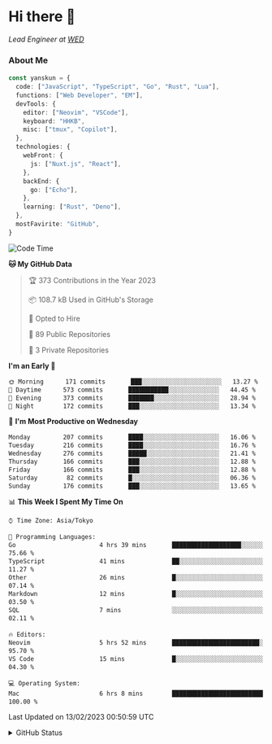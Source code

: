 # Hi there&nbsp;:wave:

_Lead Engineer at [WED](https://github.com/wedinc)_

### About Me

```ts
const yanskun = {
  code: ["JavaScript", "TypeScript", "Go", "Rust", "Lua"],
  functions: ["Web Developer", "EM"],
  devTools: {
    editor: ["Neovim", "VSCode"],
    keyboard: "HHKB",
    misc: ["tmux", "Copilot"],
  },
  technologies: {
    webFront: {
      js: ["Nuxt.js", "React"],
    },
    backEnd: {
      go: ["Echo"],
    },
    learning: ["Rust", "Deno"],
  },
  mostFavirite: "GitHub",
}
```

<!--START_SECTION:waka-->
![Code Time](http://img.shields.io/badge/Code%20Time-156%20hrs%201%20min-blue)

**🐱 My GitHub Data** 

> 🏆 373 Contributions in the Year 2023
 > 
> 📦 108.7 kB Used in GitHub's Storage 
 > 
> 💼 Opted to Hire
 > 
> 📜 89 Public Repositories 
 > 
> 🔑 3 Private Repositories  
 > 
**I'm an Early 🐤** 

```text
🌞 Morning      171 commits       ███░░░░░░░░░░░░░░░░░░░░░░   13.27 % 
🌆 Daytime      573 commits       ███████████░░░░░░░░░░░░░░   44.45 % 
🌃 Evening      373 commits       ███████░░░░░░░░░░░░░░░░░░   28.94 % 
🌙 Night        172 commits       ███░░░░░░░░░░░░░░░░░░░░░░   13.34 % 

```
📅 **I'm Most Productive on Wednesday** 

```text
Monday         207 commits       ████░░░░░░░░░░░░░░░░░░░░░   16.06 % 
Tuesday        216 commits       ████░░░░░░░░░░░░░░░░░░░░░   16.76 % 
Wednesday      276 commits       █████░░░░░░░░░░░░░░░░░░░░   21.41 % 
Thursday       166 commits       ███░░░░░░░░░░░░░░░░░░░░░░   12.88 % 
Friday         166 commits       ███░░░░░░░░░░░░░░░░░░░░░░   12.88 % 
Saturday        82 commits       █░░░░░░░░░░░░░░░░░░░░░░░░   06.36 % 
Sunday         176 commits       ███░░░░░░░░░░░░░░░░░░░░░░   13.65 % 

```


📊 **This Week I Spent My Time On** 

```text
⌚︎ Time Zone: Asia/Tokyo

💬 Programming Languages: 
Go                       4 hrs 39 mins       ███████████████████░░░░░░   75.66 % 
TypeScript               41 mins             ██░░░░░░░░░░░░░░░░░░░░░░░   11.27 % 
Other                    26 mins             █░░░░░░░░░░░░░░░░░░░░░░░░   07.14 % 
Markdown                 12 mins             █░░░░░░░░░░░░░░░░░░░░░░░░   03.50 % 
SQL                      7 mins              ░░░░░░░░░░░░░░░░░░░░░░░░░   02.11 % 

🔥 Editors: 
Neovim                   5 hrs 52 mins       ████████████████████████░   95.70 % 
VS Code                  15 mins             █░░░░░░░░░░░░░░░░░░░░░░░░   04.30 % 

💻 Operating System: 
Mac                      6 hrs 8 mins        █████████████████████████   100.00 % 

```


 Last Updated on 13/02/2023 00:50:59 UTC
<!--END_SECTION:waka-->

<details>
<summary>GitHub Status</summary>
<picture>
  <source media="(prefers-color-scheme: dark)" srcset="https://raw.githubusercontent.com/yanskun/yanskun/master/profile-summary-card-output/nord_dark/0-profile-details.svg">
 <img src="https://raw.githubusercontent.com/yanskun/yanskun/master/profile-summary-card-output/default/0-profile-details.svg">
</picture>
<br>
<picture>
  <source media="(prefers-color-scheme: dark)" srcset="https://raw.githubusercontent.com/yanskun/yanskun/master/profile-summary-card-output/nord_dark/1-repos-per-language.svg">
 <img src="https://raw.githubusercontent.com/yanskun/yanskun/master/profile-summary-card-output/default/1-repos-per-language.svg">
</picture>
<picture>
  <source media="(prefers-color-scheme: dark)" srcset="https://raw.githubusercontent.com/yanskun/yanskun/master/profile-summary-card-output/nord_dark/2-most-commit-language.svg">
 <img src="https://raw.githubusercontent.com/yanskun/yanskun/master/profile-summary-card-output/default/2-most-commit-language.svg">
</picture>
<br>
<picture>
  <source media="(prefers-color-scheme: dark)" srcset="https://raw.githubusercontent.com/yanskun/yanskun/master/profile-summary-card-output/nord_dark/3-stats.svg">
 <img src="https://raw.githubusercontent.com/yanskun/yanskun/master/profile-summary-card-output/default/3-stats.svg">
</picture>
<picture>
  <source media="(prefers-color-scheme: dark)" srcset="https://raw.githubusercontent.com/yanskun/yanskun/master/profile-summary-card-output/nord_dark/4-productive-time.svg">
 <img src="https://raw.githubusercontent.com/yanskun/yanskun/master/profile-summary-card-output/default/4-productive-time.svg">
</picture>
</details>
